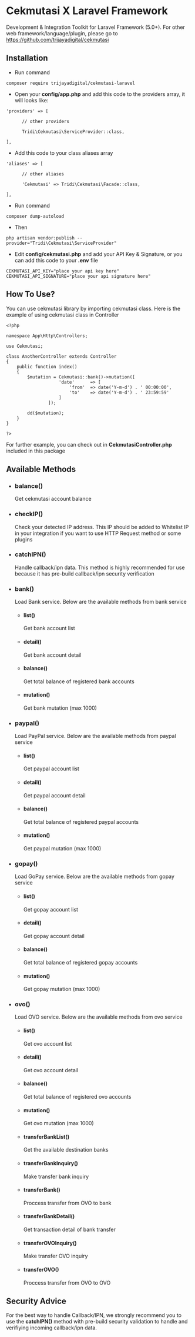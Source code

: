 # Cekmutasi X Laravel Framework

Development &amp; Integration Toolkit for Laravel Framework (5.0+). For other web framework/language/plugin, please go to https://github.com/trijayadigital/cekmutasi

## Installation

- Run command
<pre><code>composer require trijayadigital/cekmutasi-laravel</code></pre>

- Open your **config/app.php** and add this code to the providers array, it will looks like:
<pre><code>'providers' => [

      // other providers

      Tridi\Cekmutasi\ServiceProvider::class,

],</code></pre>

- Add this code to your class aliases array
<pre><code>'aliases' => [

      // other aliases

      'Cekmutasi' => Tridi\Cekmutasi\Facade::class,

],</code></pre>

- Run command
<pre><code>composer dump-autoload</code></pre>

- Then
<pre><code>php artisan vendor:publish --provider="Tridi\Cekmutasi\ServiceProvider"</code></pre>

- Edit **config/cekmutasi.php** and add your API Key & Signature, or you can add this code to your **.env** file
<pre><code>CEKMUTASI_API_KEY="place your api key here"
CEKMUTASI_API_SIGNATURE="place your api signature here"</code></pre>

## How To Use?

You can use cekmutasi library by importing cekmutasi class. Here is the example of using cekmutasi class in Controller

<pre><code>&lt;?php

namespace App\Http\Controllers;

use Cekmutasi;

class AnotherController extends Controller
{
	public function index()
	{
	    $mutation = Cekmutasi::bank()->mutation([
					'date'		=> [
						'from'	=> date('Y-m-d') . ' 00:00:00',
						'to'	=> date('Y-m-d') . ' 23:59:59'
					]
				]);

	    dd($mutation);
	}
}

?&gt;</code></pre>

For further example, you can check out in **CekmutasiController.php** included in this package

## Available Methods

* ### balance()
	Get cekmutasi account balance

* ### checkIP()
	Check your detected IP address. This IP should be added to Whitelist IP in your integration if you want to use HTTP Request method or some plugins
	
* ### catchIPN()
	Handle callback/ipn data. This method is highly recommended for use because it has pre-build callback/ipn security verification
	
* ### bank()
	Load Bank service. Below are the available methods from bank service
	- #### list()
		Get bank account list
		
	- #### detail()
		Get bank account detail
		
	- #### balance()
		Get total balance of registered bank accounts
		
	- #### mutation()
		Get bank mutation (max 1000)

* ### paypal()
	Load PayPal service. Below are the available methods from paypal service
	- #### list()
		Get paypal account list
		
	- #### detail()
		Get paypal account detail
		
	- #### balance()
		Get total balance of registered paypal accounts
		
	- #### mutation()
		Get paypal mutation (max 1000)
	
* ### gopay()
	Load GoPay service. Below are the available methods from gopay service
	- #### list()
		Get gopay account list
		
	- #### detail()
		Get gopay account detail
		
	- #### balance()
		Get total balance of registered gopay accounts
		
	- #### mutation()
		Get gopay mutation (max 1000)
	
* ### ovo()
	Load OVO service. Below are the available methods from ovo service
	- #### list()
		Get ovo account list
		
	- #### detail()
		Get ovo account detail
		
	- #### balance()
		Get total balance of registered ovo accounts
		
	- #### mutation()
		Get ovo mutation (max 1000)
		
	- #### transferBankList()
		Get the available destination banks
	
	- #### transferBankInquiry()
		Make transfer bank inquiry
		
	- #### transferBank()
		Proccess transfer from OVO to bank
		
	- #### transferBankDetail()
		Get transaction detail of bank transfer
	
	- #### transferOVOInquiry()
		Make transfer OVO inquiry
		
	- #### transferOVO()
		Proccess transfer from OVO to OVO

## Security Advice

For the best way to handle Callback/IPN, we strongly recommend you to use the **catchIPN()** method with pre-build security validation to handle and verifiying incoming callback/ipn data.
